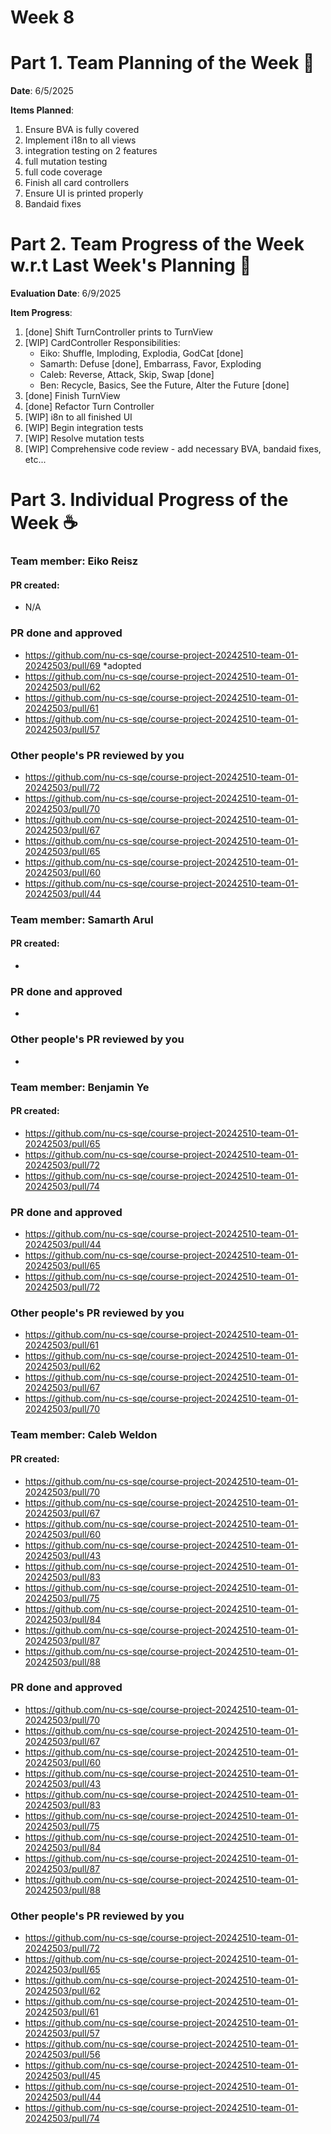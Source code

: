 # Week 8

# Part 1. Team Planning of the Week :ledger:
**Date**: 6/5/2025

**Items Planned**:
1. Ensure BVA is fully covered
2. Implement i18n to all views
3. integration testing on 2 features
4. full mutation testing
5. full code coverage
6. Finish all card controllers
8. Ensure UI is printed properly
9. Bandaid fixes

# Part 2. Team Progress of the Week w.r.t Last Week's Planning :green_book:
**Evaluation Date**: 6/9/2025

**Item Progress**:

1. [done] Shift TurnController prints to TurnView
2. [WIP] CardController Responsibilities: 
    - Eiko: Shuffle, Imploding, Explodia, GodCat [done]
    - Samarth: Defuse [done], Embarrass, Favor, Exploding
    - Caleb: Reverse, Attack, Skip, Swap [done]
    - Ben: Recycle, Basics, See the Future, Alter the Future [done]
3. [done] Finish TurnView
4. [done] Refactor Turn Controller
7. [WIP] i8n to all finished UI
8. [WIP] Begin integration tests 
9. [WIP] Resolve mutation tests
10. [WIP] Comprehensive code review - add necessary BVA, bandaid fixes, etc...

# Part 3. Individual Progress of the Week :coffee:

### Team member: Eiko Reisz
#### PR created:
- N/A

### PR done and approved
- https://github.com/nu-cs-sqe/course-project-20242510-team-01-20242503/pull/69 *adopted
- https://github.com/nu-cs-sqe/course-project-20242510-team-01-20242503/pull/62
- https://github.com/nu-cs-sqe/course-project-20242510-team-01-20242503/pull/61
- https://github.com/nu-cs-sqe/course-project-20242510-team-01-20242503/pull/57

### Other people's PR reviewed by you
- https://github.com/nu-cs-sqe/course-project-20242510-team-01-20242503/pull/72
- https://github.com/nu-cs-sqe/course-project-20242510-team-01-20242503/pull/70
- https://github.com/nu-cs-sqe/course-project-20242510-team-01-20242503/pull/67
- https://github.com/nu-cs-sqe/course-project-20242510-team-01-20242503/pull/65
- https://github.com/nu-cs-sqe/course-project-20242510-team-01-20242503/pull/60
- https://github.com/nu-cs-sqe/course-project-20242510-team-01-20242503/pull/44

### Team member: Samarth Arul
#### PR created:
-

### PR done and approved
- 

### Other people's PR reviewed by you
- 

### Team member: Benjamin Ye
#### PR created:
- https://github.com/nu-cs-sqe/course-project-20242510-team-01-20242503/pull/65
- https://github.com/nu-cs-sqe/course-project-20242510-team-01-20242503/pull/72
- https://github.com/nu-cs-sqe/course-project-20242510-team-01-20242503/pull/74

### PR done and approved
- https://github.com/nu-cs-sqe/course-project-20242510-team-01-20242503/pull/44
- https://github.com/nu-cs-sqe/course-project-20242510-team-01-20242503/pull/65
- https://github.com/nu-cs-sqe/course-project-20242510-team-01-20242503/pull/72

### Other people's PR reviewed by you
- https://github.com/nu-cs-sqe/course-project-20242510-team-01-20242503/pull/61
- https://github.com/nu-cs-sqe/course-project-20242510-team-01-20242503/pull/62
- https://github.com/nu-cs-sqe/course-project-20242510-team-01-20242503/pull/67
- https://github.com/nu-cs-sqe/course-project-20242510-team-01-20242503/pull/70

### Team member: Caleb Weldon
#### PR created: 
- https://github.com/nu-cs-sqe/course-project-20242510-team-01-20242503/pull/70
- https://github.com/nu-cs-sqe/course-project-20242510-team-01-20242503/pull/67
- https://github.com/nu-cs-sqe/course-project-20242510-team-01-20242503/pull/60
- https://github.com/nu-cs-sqe/course-project-20242510-team-01-20242503/pull/43
- https://github.com/nu-cs-sqe/course-project-20242510-team-01-20242503/pull/83
- https://github.com/nu-cs-sqe/course-project-20242510-team-01-20242503/pull/75
- https://github.com/nu-cs-sqe/course-project-20242510-team-01-20242503/pull/84
- https://github.com/nu-cs-sqe/course-project-20242510-team-01-20242503/pull/87
- https://github.com/nu-cs-sqe/course-project-20242510-team-01-20242503/pull/88

### PR done and approved
- https://github.com/nu-cs-sqe/course-project-20242510-team-01-20242503/pull/70
- https://github.com/nu-cs-sqe/course-project-20242510-team-01-20242503/pull/67
- https://github.com/nu-cs-sqe/course-project-20242510-team-01-20242503/pull/60
- https://github.com/nu-cs-sqe/course-project-20242510-team-01-20242503/pull/43
- https://github.com/nu-cs-sqe/course-project-20242510-team-01-20242503/pull/83
- https://github.com/nu-cs-sqe/course-project-20242510-team-01-20242503/pull/75
- https://github.com/nu-cs-sqe/course-project-20242510-team-01-20242503/pull/84
- https://github.com/nu-cs-sqe/course-project-20242510-team-01-20242503/pull/87
- https://github.com/nu-cs-sqe/course-project-20242510-team-01-20242503/pull/88

### Other people's PR reviewed by you
- https://github.com/nu-cs-sqe/course-project-20242510-team-01-20242503/pull/72
- https://github.com/nu-cs-sqe/course-project-20242510-team-01-20242503/pull/65
- https://github.com/nu-cs-sqe/course-project-20242510-team-01-20242503/pull/62
- https://github.com/nu-cs-sqe/course-project-20242510-team-01-20242503/pull/61
- https://github.com/nu-cs-sqe/course-project-20242510-team-01-20242503/pull/57
- https://github.com/nu-cs-sqe/course-project-20242510-team-01-20242503/pull/56
- https://github.com/nu-cs-sqe/course-project-20242510-team-01-20242503/pull/45
- https://github.com/nu-cs-sqe/course-project-20242510-team-01-20242503/pull/44
- https://github.com/nu-cs-sqe/course-project-20242510-team-01-20242503/pull/74
